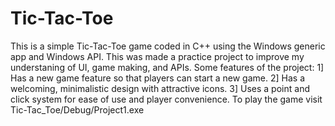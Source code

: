 # Tic-Tac-Toe
This is a simple Tic-Tac-Toe game coded in C++ using the Windows generic app and Windows API.
This was made a practice project to improve my understaning of UI, game making, and APIs.
Some features of  the project:
  1] Has a new game feature so that players can start a new game.
  2] Has a welcoming, minimalistic design with attractive icons.
  3] Uses a point and click system for ease of use and player convenience.
To play the game visit Tic-Tac_Toe/Debug/Project1.exe
